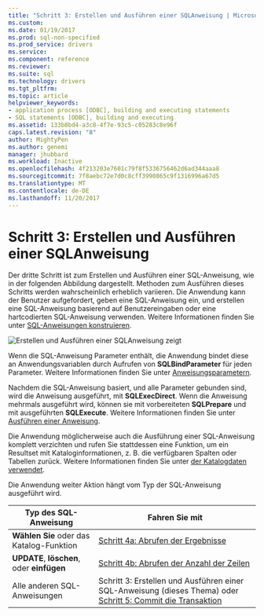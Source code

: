 ```yaml
---
title: "Schritt 3: Erstellen und Ausführen einer SQL­Anweisung | Microsoft Docs"
ms.custom: 
ms.date: 01/19/2017
ms.prod: sql-non-specified
ms.prod_service: drivers
ms.service: 
ms.component: reference
ms.reviewer: 
ms.suite: sql
ms.technology: drivers
ms.tgt_pltfrm: 
ms.topic: article
helpviewer_keywords:
- application process [ODBC], building and executing statements
- SQL statements [ODBC], building and executing
ms.assetid: 133b8bd4-a3c8-4f7e-93c5-c05283c8e96f
caps.latest.revision: "8"
author: MightyPen
ms.author: genemi
manager: jhubbard
ms.workload: Inactive
ms.openlocfilehash: 4f213203e7601c79f8f5336756462d6ad344aaa8
ms.sourcegitcommit: 7f8aebc72e7d0c8cff3990865c9f1316996a67d5
ms.translationtype: MT
ms.contentlocale: de-DE
ms.lasthandoff: 11/20/2017
---
```

# <a name="step-3-build-and-execute-an-sql-statement"></a>Schritt 3: Erstellen und Ausführen einer SQL­Anweisung
Der dritte Schritt ist zum Erstellen und Ausführen einer SQL-Anweisung, wie in der folgenden Abbildung dargestellt. Methoden zum Ausführen dieses Schritts werden wahrscheinlich erheblich variieren. Die Anwendung kann der Benutzer aufgefordert, geben eine SQL-Anweisung ein, und erstellen eine SQL-Anweisung basierend auf Benutzereingaben oder eine hartcodierten SQL-Anweisung verwenden. Weitere Informationen finden Sie unter [SQL-Anweisungen konstruieren](../../../odbc/reference/develop-app/constructing-sql-statements.md).  
  
 ![Erstellen und Ausführen einer SQL­Anweisung zeigt](../../../odbc/reference/develop-app/media/pr13.gif "pr13")  
  
 Wenn die SQL-Anweisung Parameter enthält, die Anwendung bindet diese an Anwendungsvariablen durch Aufrufen von **SQLBindParameter** für jeden Parameter. Weitere Informationen finden Sie unter [Anweisungsparametern](../../../odbc/reference/develop-app/statement-parameters.md).  
  
 Nachdem die SQL-Anweisung basiert, und alle Parameter gebunden sind, wird die Anweisung ausgeführt, mit **SQLExecDirect**. Wenn die Anweisung mehrmals ausgeführt wird, können sie mit vorbereiteten **SQLPrepare** und mit ausgeführten **SQLExecute**. Weitere Informationen finden Sie unter [Ausführen einer Anweisung](../../../odbc/reference/develop-app/executing-a-statement.md).  
  
 Die Anwendung möglicherweise auch die Ausführung einer SQL-Anweisung komplett verzichten und rufen Sie stattdessen eine Funktion, um ein Resultset mit Kataloginformationen, z. B. die verfügbaren Spalten oder Tabellen zurück. Weitere Informationen finden Sie unter [der Katalogdaten verwendet](../../../odbc/reference/develop-app/uses-of-catalog-data.md).  
  
 Die Anwendung weiter Aktion hängt vom Typ der SQL-Anweisung ausgeführt wird.  
  
|Typ des SQL-Anweisung|Fahren Sie mit|  
|---------------------------|----------------|  
|**Wählen Sie** oder das Katalog-Funktion|[Schritt 4a: Abrufen der Ergebnisse](../../../odbc/reference/develop-app/step-4a-fetch-the-results.md)|  
|**UPDATE**, **löschen**, oder **einfügen**|[Schritt 4b: Abrufen der Anzahl der Zeilen](../../../odbc/reference/develop-app/step-4b-fetch-the-row-count.md)|  
|Alle anderen SQL-Anweisungen|Schritt 3: Erstellen und Ausführen einer SQL-Anweisung (dieses Thema) oder [Schritt 5: Commit die Transaktion](../../../odbc/reference/develop-app/step-5-commit-the-transaction.md)|
